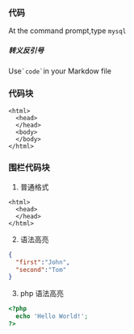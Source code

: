 ### 代码
At the command prompt,type `mysql`

##### 转义反引号
Use`` `code` ``in your Markdow file

### 代码块
    <html>
      <head>
      </head>
      <body>
      </body>
    </html>


### 围栏代码块

1. 普通格式
```
<html>
  <head>
  </head>
</html>
```

2. 语法高亮
```json
{
  "first":"John",
  "second":"Tom"
}
```

3. php 语法高亮
```php
<?php
  echo 'Hello World!';
?>
```




